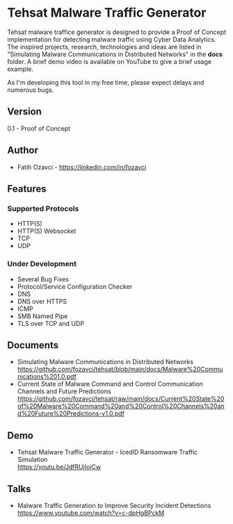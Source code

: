 # Tehsat Malware Traffic Generator

Tehsat malware traffice generator is designed to provide a Proof of Concept implementation for detecting malware traffic using Cyber Data Analytics. The inspired projects, research, technologies and ideas are listed in "Simulating Malware Communications in Distributed Networks" in the <b>docs</b> folder. A brief demo video is available on YouTube to give a brief usage example. <br>

As I'm developing this tool in my free time, please expect delays and numerous bugs.

## Version
0.1 - Proof of Concept

## Author
* Fatih Ozavci - https://linkedin.com/in/fozavci

## Features
### Supported Protocols
* HTTP(S)
* HTTP(S) Websocket
* TCP
* UDP

### Under Development
* Several Bug Fixes
* Protocol/Service Configuration Checker
* DNS
* DNS over HTTPS
* ICMP
* SMB Named Pipe
* TLS over TCP and UDP

## Documents
* Simulating Malware Communications in Distributed Networks<br>https://github.com/fozavci/tehsat/blob/main/docs/Malware%20Communications%201.0.pdf
* Current State of Malware Command and Control Communication Channels and Future Predictions<br>https://github.com/fozavci/tehsat/raw/main/docs/Current%20State%20of%20Malware%20Command%20and%20Control%20Channels%20and%20Future%20Predictions-v1.0.pdf

## Demo
* Tehsat Malware Traffic Generator - IcedID Ransomware Traffic Simulation <br> https://youtu.be/JdfRUjIojCw

## Talks
* Malware Traffic Generation to Improve Security Incident Detections<br> https://www.youtube.com/watch?v=c-dpHgBPckM
